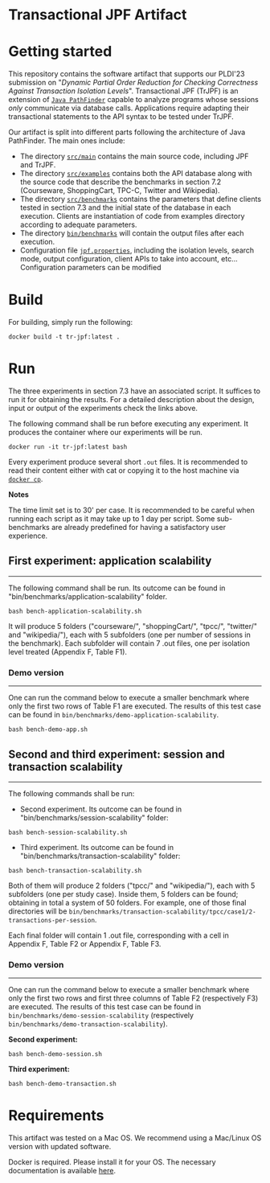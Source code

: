# Transactional JPF Artifact 

# Getting started

This repository contains the software artifact that supports our PLDI'23 submission on "_Dynamic Partial Order Reduction for Checking Correctness Against Transaction Isolation Levels_". Transactional JPF (TrJPF) is an extension of [`Java PathFinder`](JPF-README.md) capable to analyze programs whose sessions _only_ communicate via database calls. Applications require adapting their transactional statements to the API syntax to be tested under TrJPF.

Our artifact is split into different parts following the architecture of Java PathFinder. The main ones include:

- The directory [`src/main`](src/main/README.md) contains the main source code, including JPF and TrJPF.
- The directory [`src/examples`](src/examples/README.md) contains both the API database along with the source code that describe the benchmarks in section 7.2 (Courseware, ShoppingCart, TPC-C, Twitter and Wikipedia).
- The directory [`src/benchmarks`](src/benchmarks/README.md) contains the parameters that define clients tested in section 7.3 and the initial state of the database in each execution. Clients are instantiation of code from examples directory according to adequate parameters.
- The directory [`bin/benchmarks`](bin/benchmarks/README.md) will contain the output files after each execution.
- Configuration file [`jpf.properties`](jpf.properties), including the isolation levels, search mode, output configuration, client APIs to take into account, etc... Configuration parameters can be modified 


# Build

For building, simply run the following:

```
docker build -t tr-jpf:latest .
```

# Run

The three experiments in section 7.3 have an associated script. It suffices to run it for obtaining the results. For a detailed description about the design, input or output of the experiments check the links above.

The following command shall be run before executing any experiment. It produces the container where our experiments will be run.

```
docker run -it tr-jpf:latest bash
```

Every experiment produce several short `.out` files. It is recommended to read their content either with cat or copying it to the host machine via [`docker cp`](https://docs.docker.com/engine/reference/commandline/cp/).

**Notes**

The time limit set is to 30' per case. It is recommended to be careful when running each script as it may take up to 1 day per script. Some sub-benchmarks are already predefined for having a satisfactory user experience.


## First experiment: application scalability

---

The following command shall be run. Its outcome can be found in "bin/benchmarks/application-scalability" folder.

```
bash bench-application-scalability.sh
```

It will produce 5 folders ("courseware/", "shoppingCart/", "tpcc/", "twitter/" and "wikipedia/"), each with 5 subfolders (one per number of sessions in the benchmark). Each subfolder will contain 7 .out files, one per isolation level treated (Appendix F, Table F1).

### Demo version

---

One can run the command below to execute a smaller benchmark where only the first two rows of Table F1 are executed. The results of this test case can be found in `bin/benchmarks/demo-application-scalability`.

```
bash bench-demo-app.sh
```

## Second and third experiment: session and transaction scalability

---

The following commands shall be run:

- Second experiment. Its outcome can be found in "bin/benchmarks/session-scalability" folder:

```
bash bench-session-scalability.sh
```

- Third experiment. Its outcome can be found in "bin/benchmarks/transaction-scalability" folder:

```
bash bench-transaction-scalability.sh
```

Both of them will produce 2 folders ("tpcc/" and "wikipedia/"), each with 5 subfolders (one per study case). Inside them, 5 folders can be found; obtaining in total a system of 50 folders. 
For example, one of those final directories will be `bin/benchmarks/transaction-scalability/tpcc/case1/2-transactions-per-session`.

Each final folder will contain 1 .out file, corresponding with a cell in Appendix F, Table F2 or Appendix F, Table F3.


### Demo version
---

One can run the command below to execute a smaller benchmark where only the first two rows and first three columns of Table F2 (respectively F3) are executed. The results of this test case can be found in `bin/benchmarks/demo-session-scalability` (respectively `bin/benchmarks/demo-transaction-scalability`).

**Second experiment:**
```
bash bench-demo-session.sh
```

**Third experiment:**
```
bash bench-demo-transaction.sh
```

# Requirements

This artifact was tested on a Mac OS. We recommend using a Mac/Linux OS version with updated software. 

Docker is required. Please install it for your OS. The necessary documentation is available [here](https://docs.docker.com/get-docker).

<!---
This artifact was tested on a Linux OS. We recommend using a new Unix/Linux OS version with updated software. 

Docker is required. Please install it for your OS. The necessary documentation is available [here](https://docs.docker.com/get-docker) and then follow the [post installation steps](https://docs.docker.com/engine/install/linux-postinstall) so that you can run `docker` commands without admin privileges or sudo.

-->

